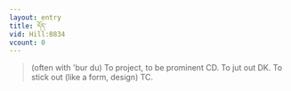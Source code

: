 ```yaml
---
layout: entry
title: དོད་
vid: Hill:0834
vcount: 0
---
```

> (often with 'bur du) To project, to be prominent CD\. To jut out DK\. To stick out (like a form, design) TC\.


